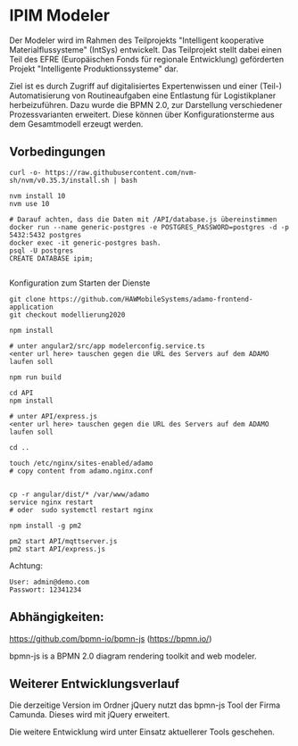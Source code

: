 # IPIM Modeler

Der Modeler wird im Rahmen des Teilprojekts "Intelligent kooperative Materialflussysteme" (IntSys) entwickelt. Das Teilprojekt stellt dabei einen Teil des EFRE (Europäischen Fonds für regionale Entwicklung) geförderten Projekt "Intelligente Produktionssysteme" dar. 

Ziel ist es durch Zugriff auf digitalisiertes Expertenwissen und einer (Teil-) Automatisierung von Routineaufgaben 
eine Entlastung für Logistikplaner herbeizuführen.
Dazu wurde die BPMN 2.0, zur Darstellung verschiedener Prozessvarianten erweitert. Diese können über Konfigurationsterme aus dem Gesamtmodell erzeugt werden. 


## Vorbedingungen 

```
curl -o- https://raw.githubusercontent.com/nvm-sh/nvm/v0.35.3/install.sh | bash

nvm install 10
nvm use 10

# Darauf achten, dass die Daten mit /API/database.js übereinstimmen
docker run --name generic-postgres -e POSTGRES_PASSWORD=postgres -d -p 5432:5432 postgres
docker exec -it generic-postgres bash.
psql -U postgres
CREATE DATABASE ipim;


```

Konfiguration zum Starten der Dienste
```
git clone https://github.com/HAWMobileSystems/adamo-frontend-application
git checkout modellierung2020

npm install

# unter angular2/src/app modelerconfig.service.ts
<enter url here> tauschen gegen die URL des Servers auf dem ADAMO laufen soll

npm run build

cd API
npm install

# unter API/express.js
<enter url here> tauschen gegen die URL des Servers auf dem ADAMO laufen soll

cd ..

touch /etc/nginx/sites-enabled/adamo
# copy content from adamo.nginx.conf


cp -r angular/dist/* /var/www/adamo
service nginx restart
# oder  sudo systemctl restart nginx

npm install -g pm2 

pm2 start API/mqttserver.js
pm2 start API/express.js

```


Achtung: 
```
User: admin@demo.com
Passwort: 12341234

```
## Abhängigkeiten:

https://github.com/bpmn-io/bpmn-js (https://bpmn.io/)

bpmn-js is a BPMN 2.0 diagram rendering toolkit and web modeler.

## Weiterer Entwicklungsverlauf

Die derzeitige Version im Ordner jQuery nutzt das bpmn-js Tool der Firma Camunda. 
Dieses wird mit jQuery erweitert.

Die weitere Entwicklung wird unter Einsatz aktuellerer Tools geschehen. 
